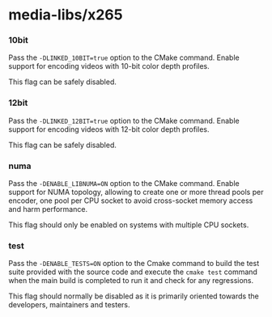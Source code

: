 # media-libs/x265

### 10bit
Pass the `-DLINKED_10BIT=true` option to the CMake command. Enable support for encoding videos with 10-bit color depth profiles.

This flag can be safely disabled.

### 12bit
Pass the `-DLINKED_12BIT=true` option to the CMake command. Enable support for encoding videos with 12-bit color depth profiles.

This flag can be safely disabled.

### numa
Pass the `-DENABLE_LIBNUMA=ON` option to the CMake command. Enable support for NUMA topology, allowing to create one or more thread pools per encoder, one pool per CPU socket to avoid cross-socket memory access and harm performance.

This flag should only be enabled on systems with multiple CPU sockets.

### test
Pass the `-DENABLE_TESTS=ON` option to the Cmake command to build the test suite provided with the source code and execute the `cmake test` command when the main build is completed to run it and check for any regressions.

This flag should normally be disabled as it is primarily oriented towards the developers, maintainers and testers.
